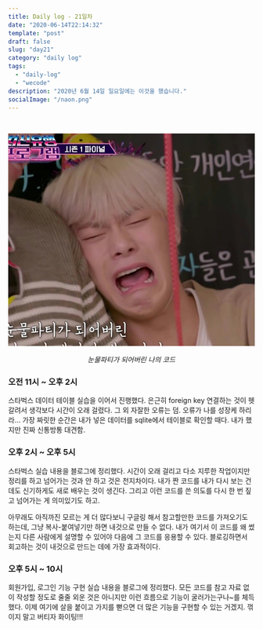 ```yaml
---
title: Daily log - 21일차
date: "2020-06-14T22:14:32"
template: "post"
draft: false
slug: "day21"
category: "daily log"
tags:
  - "daily-log"
  - "wecode"
description: "2020년 6월 14일 일요일에는 이것을 했습니다."
socialImage: "/naon.png"
---
```


<br>

![day21](/media/200614-day21.JPG)
*<center>눈물파티가 되어버린 나의 코드</center>*

### 오전 11시 ~ 오후 2시
스타벅스 데이터 테이블 실습을 이어서 진행했다. 은근히 foreign key 연결하는 것이 헷갈려서 생각보다 시간이 오래 걸렸다. 그 외 자잘한 오류는 덤. 오류가 나를 성장케 하리라... 가장 짜릿한 순간은 내가 넣은 데이터를 sqlite에서 테이블로 확인할 때다. 내가 했지만 진짜 신통방통 대견함.

### 오후 2시 ~ 오후 5시
스타벅스 실습 내용을 블로그에 정리했다. 시간이 오래 걸리고 다소 지루한 작업이지만 정리를 하고 넘어가는 것과 안 하고 것은 천지차이다. 내가 짠 코드를 내가 다시 보는 건데도 신기하게도 새로 배우는 것이 생긴다. 그리고 이런 코드를 쓴 의도를 다시 한 번 짚고 넘어가는 게 의미있기도 하고.

아무래도 아직까진 모르는 게 더 많다보니 구글링 해서 참고할만한 코드를 가져오기도 하는데, 그냥 복사-붙여넣기만 하면 내것으로 만들 수 없다. 내가 여기서 이 코드를 왜 썼는지 다른 사람에게 설명할 수 있어야 다음에 그 코드를 응용할 수 있다. 블로깅하면서 회고하는 것이 내것으로 만드는 데에 가장 효과적이다.

### 오후 5시 ~ 10시
회원가입, 로그인 기능 구현 실습 내용을 블로그에 정리했다. 모든 코드를 참고 자료 없이 작성할 정도로 줄줄 외운 것은 아니지만 이런 흐름으로 기능이 굴러가는구나~를 체득했다. 이제 여기에 살을 붙이고 가지를 뻗으면 더 많은 기능을 구현할 수 있는 거겠지. 꺾이지 말고 버티자 화이팅!!!